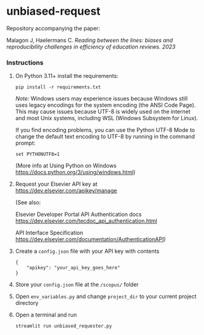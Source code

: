 # unbiased-request
Repository accompanying the paper:

Malagon J, Haelermans C. _Reading between the lines: biases and reproducibility challenges in efficiency of education reviews. 2023_

### Instructions
1. On Python 3.11+ install the requirements:

    `pip install -r requirements.txt`

    _Note:_ Windows users may experience issues because Windows still uses legacy encodings for the system encoding (the ANSI Code Page). This may cause issues because UTF-8 is widely used on the internet and most Unix systems, including WSL (Windows Subsystem for Linux).
    
    If you find encoding problems, you can use the Python UTF-8 Mode to change the default text encoding to UTF-8 by running in the command prompt:
    
    `set PYTHONUTF8=1`

    (More info at Using Python on Windows https://docs.python.org/3/using/windows.html)

    

2. Request your Elsevier API key at https://dev.elsevier.com/apikey/manage

    (See also:

    Elsevier Developer Portal API Authentication docs https://dev.elsevier.com/tecdoc_api_authentication.html
    
    API Interface Specification https://dev.elsevier.com/documentation/AuthenticationAPI)

3. Create a `config.json` file with your API key with contents
    ```
    {
        "apikey": "your_api_key_goes_here"
    }
    ```
4. Store your `config.json` file at the `/scopus/` folder
5. Open `env_variables.py` and change `project_dir` to your current project directory
6. Open a terminal and run

    `streamlit run unbiased_requester.py`
